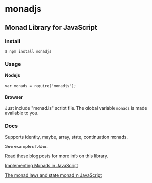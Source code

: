 # monadjs

## Monad Library for JavaScript

### Install
    $ npm install monadjs

### Usage
#### Nodejs
    var monads = require("monadjs");
#### Browser
Just include "monad.js" script file. The global variable `monads` is made available to you.

### Docs

Supports identity, maybe, array, state, continuation monads.

See examples folder.

Read these blog posts for more info on this library.

[Implementing Monads in JavaScript](http://functionaljavascript.blogspot.in/2013/03/implementing-monads-in-javascript.html)

[The monad laws and state monad in JavaScript](http://functionaljavascript.blogspot.in/2013/04/the-monad-laws-and-state-monad-in.html)

